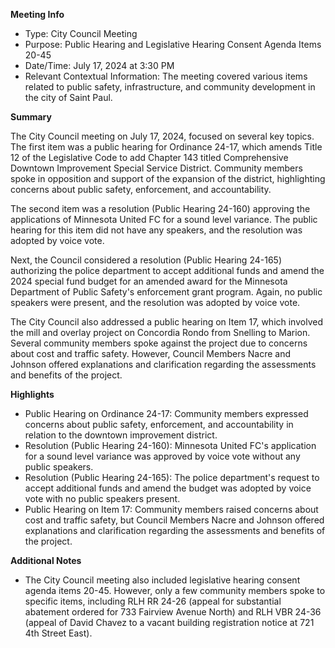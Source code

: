 **Meeting Info**

* Type: City Council Meeting
* Purpose: Public Hearing and Legislative Hearing Consent Agenda Items 20-45
* Date/Time: July 17, 2024 at 3:30 PM
* Relevant Contextual Information: The meeting covered various items related to public safety, infrastructure, and community development in the city of Saint Paul.

**Summary**

The City Council meeting on July 17, 2024, focused on several key topics. The first item was a public hearing for Ordinance 24-17, which amends Title 12 of the Legislative Code to add Chapter 143 titled Comprehensive Downtown Improvement Special Service District. Community members spoke in opposition and support of the expansion of the district, highlighting concerns about public safety, enforcement, and accountability.

The second item was a resolution (Public Hearing 24-160) approving the applications of Minnesota United FC for a sound level variance. The public hearing for this item did not have any speakers, and the resolution was adopted by voice vote.

Next, the Council considered a resolution (Public Hearing 24-165) authorizing the police department to accept additional funds and amend the 2024 special fund budget for an amended award for the Minnesota Department of Public Safety's enforcement grant program. Again, no public speakers were present, and the resolution was adopted by voice vote.

The City Council also addressed a public hearing on Item 17, which involved the mill and overlay project on Concordia Rondo from Snelling to Marion. Several community members spoke against the project due to concerns about cost and traffic safety. However, Council Members Nacre and Johnson offered explanations and clarification regarding the assessments and benefits of the project.

**Highlights**

* Public Hearing on Ordinance 24-17: Community members expressed concerns about public safety, enforcement, and accountability in relation to the downtown improvement district.
* Resolution (Public Hearing 24-160): Minnesota United FC's application for a sound level variance was approved by voice vote without any public speakers.
* Resolution (Public Hearing 24-165): The police department's request to accept additional funds and amend the budget was adopted by voice vote with no public speakers present.
* Public Hearing on Item 17: Community members raised concerns about cost and traffic safety, but Council Members Nacre and Johnson offered explanations and clarification regarding the assessments and benefits of the project.

**Additional Notes**

* The City Council meeting also included legislative hearing consent agenda items 20-45. However, only a few community members spoke to specific items, including RLH RR 24-26 (appeal for substantial abatement ordered for 733 Fairview Avenue North) and RLH VBR 24-36 (appeal of David Chavez to a vacant building registration notice at 721 4th Street East).

